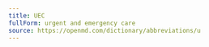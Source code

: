 ```yaml
---
title: UEC
fullForm: urgent and emergency care
source: https://openmd.com/dictionary/abbreviations/u
---
```

